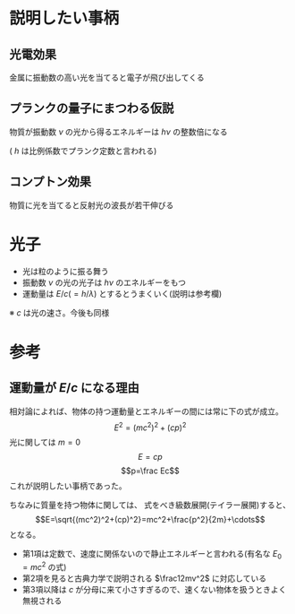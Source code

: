# 説明したい事柄
## 光電効果
金属に振動数の高い光を当てると電子が飛び出してくる
## プランクの量子にまつわる仮説
物質が振動数 $\nu$ の光から得るエネルギーは $h\nu$ の整数倍になる

( $h$ は比例係数でプランク定数と言われる)
## コンプトン効果
物質に光を当てると反射光の波長が若干伸びる

# 光子
- 光は粒のように振る舞う
- 振動数 $\nu$ の光の光子は $h\nu$ のエネルギーをもつ
- 運動量は $E/c(=h/\lambda)$ とするとうまくいく(説明は参考欄)

※ $c$ は光の速さ。今後も同様

# 参考
## 運動量が $E/c$ になる理由
相対論によれば、物体の持つ運動量とエネルギーの間には常に下の式が成立。
$$E^2=(mc^2)^2+(cp)^2$$
光に関しては $m=0$ 
$$E=cp$$
$$p=\frac Ec$$
これが説明したい事柄であった。

ちなみに質量を持つ物体に関しては、
式をべき級数展開(テイラー展開)すると、
$$E=\sqrt{(mc^2)^2+(cp)^2}=mc^2+\frac{p^2}{2m}+\cdots$$
となる。

- 第1項は定数で、速度に関係ないので静止エネルギーと言われる(有名な $E_0=mc^2$ の式)
- 第2項を見ると古典力学で説明される $\frac12mv^2$ に対応している
- 第3項以降は $c$ が分母に来て小さすぎるので、速くない物体を扱うときよく無視される